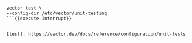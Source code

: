 
```
vector test \
--config-dir /etc/vector/unit-testing
```{{execute interrupt}}


[test]: https://vector.dev/docs/reference/configuration/unit-tests